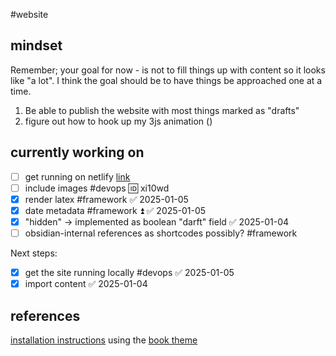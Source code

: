 
#website

## mindset
Remember; your goal for now - is not to fill things up with content so it looks like "a lot". I think the goal should be to have things be approached one at a time.

1. Be able to publish the website with most things marked as "drafts"
2. figure out how to hook up my 3js animation ()
## currently working on
- [ ] get running on netlify [link](https://docs.netlify.com/frameworks/hugo/)
- [ ] include images #devops 🆔 xi10wd
- [x] render latex #framework ✅ 2025-01-05
- [x] date metadata #framework ⏫ ✅ 2025-01-05
- [x] "hidden"   -> implemented as boolean "darft" field ✅ 2025-01-04
- [ ] obsidian-internal references as shortcodes possibly? #framework

Next steps:
- [x] get the site running locally #devops ✅ 2025-01-05
- [x] import content ✅ 2025-01-04
## references

[installation instructions](https://gohugo.io/getting-started/quick-start/)
using the [book theme](https://themes.gohugo.io/themes/hugo-book/)
